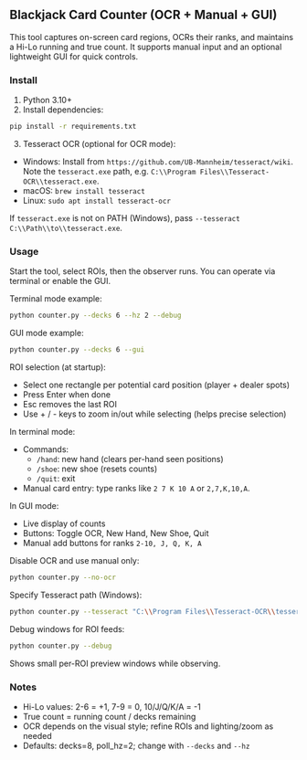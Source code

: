 ## Blackjack Card Counter (OCR + Manual + GUI)

This tool captures on-screen card regions, OCRs their ranks, and maintains a Hi-Lo running and true count. It supports manual input and an optional lightweight GUI for quick controls.

### Install

1) Python 3.10+
2) Install dependencies:

```bash
pip install -r requirements.txt
```

3) Tesseract OCR (optional for OCR mode):
- Windows: Install from `https://github.com/UB-Mannheim/tesseract/wiki`. Note the `tesseract.exe` path, e.g. `C:\\Program Files\\Tesseract-OCR\\tesseract.exe`.
- macOS: `brew install tesseract`
- Linux: `sudo apt install tesseract-ocr`

If `tesseract.exe` is not on PATH (Windows), pass `--tesseract C:\\Path\\to\\tesseract.exe`.

### Usage

Start the tool, select ROIs, then the observer runs. You can operate via terminal or enable the GUI.

Terminal mode example:

```bash
python counter.py --decks 6 --hz 2 --debug
```

GUI mode example:

```bash
python counter.py --decks 6 --gui
```

ROI selection (at startup):
- Select one rectangle per potential card position (player + dealer spots)
- Press Enter when done
- Esc removes the last ROI
- Use + / - keys to zoom in/out while selecting (helps precise selection)

In terminal mode:
- Commands:
  - `/hand`: new hand (clears per-hand seen positions)
  - `/shoe`: new shoe (resets counts)
  - `/quit`: exit
- Manual card entry: type ranks like `2 7 K 10 A` or `2,7,K,10,A`.

In GUI mode:
- Live display of counts
- Buttons: Toggle OCR, New Hand, New Shoe, Quit
- Manual add buttons for ranks `2-10, J, Q, K, A`

Disable OCR and use manual only:

```bash
python counter.py --no-ocr
```

Specify Tesseract path (Windows):

```bash
python counter.py --tesseract "C:\\Program Files\\Tesseract-OCR\\tesseract.exe"
```

Debug windows for ROI feeds:

```bash
python counter.py --debug
```
Shows small per-ROI preview windows while observing.

### Notes

- Hi-Lo values: 2-6 = +1, 7-9 = 0, 10/J/Q/K/A = -1
- True count = running count / decks remaining
- OCR depends on the visual style; refine ROIs and lighting/zoom as needed
- Defaults: decks=8, poll_hz=2; change with `--decks` and `--hz`
